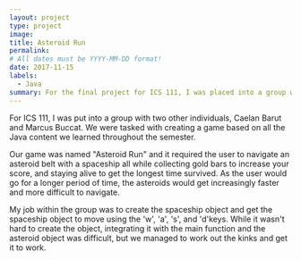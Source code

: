 ```yaml
---
layout: project
type: project
image: 
title: Asteroid Run
permalink: 
# All dates must be YYYY-MM-DD format!
date: 2017-11-15
labels:
  - Java
summary: For the final project for ICS 111, I was placed into a group with two other individuals to create a game based on all the content we learned through the semester.  
---
```


For ICS 111, I was put into a group with two other individuals, Caelan Barut and Marcus Buccat.  We were tasked with creating a game based on all the Java content we learned throughout the semester.

Our game was named "Asteroid Run" and it required the user to navigate an asteroid belt with a spaceship all while collecting gold bars to increase your score, and staying alive to get the longest time survived.  As the user would go for a longer period of time, the asteroids would get increasingly faster and more difficult to navigate.

My job within the group was to create the spaceship object and get the spaceship object to move using the 'w', 'a', 's', and 'd'keys.  While it wasn't hard to create the object, integrating it with the main function and the asteroid object was difficult, but we managed to work out the kinks and get it to work.
